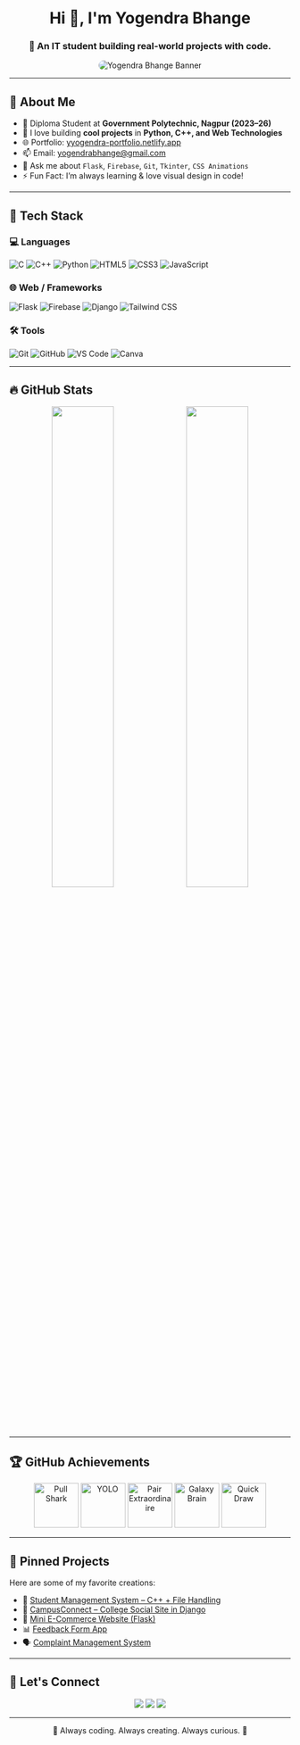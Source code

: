 <h1 align="center">Hi 👋, I'm Yogendra Bhange</h1>
<h3 align="center">🚀 An IT student building real-world projects with code.</h3>

<p align="center">
  <img src="https://github.com/yogendra-27-bhange/yogendra-27-bhange/assets/00000000081c61fdb61654ace9e54941/banner.png" alt="Yogendra Bhange Banner" style="border-radius: 10px;" />
</p>

---

## 🧠 About Me

- 🏫 Diploma Student at **Government Polytechnic, Nagpur (2023–26)**
- 🧰 I love building **cool projects** in **Python, C++, and Web Technologies**
- 🌐 Portfolio: [yyogendra-portfolio.netlify.app](https://yyogendra-portfolio.netlify.app/)
- 📫 Email: [yogendrabhange@gmail.com](mailto:yogendrabhange@gmail.com)
- 💬 Ask me about `Flask`, `Firebase`, `Git`, `Tkinter`, `CSS Animations`
- ⚡ Fun Fact: I’m always learning & love visual design in code!

---

## 🚀 Tech Stack

### 💻 Languages
![C](https://img.shields.io/badge/C-blue?style=flat-square&logo=c)
![C++](https://img.shields.io/badge/C++-00599C?style=flat-square&logo=cplusplus)
![Python](https://img.shields.io/badge/Python-FFD43B?style=flat-square&logo=python)
![HTML5](https://img.shields.io/badge/HTML5-E34F26?style=flat-square&logo=html5)
![CSS3](https://img.shields.io/badge/CSS3-1572B6?style=flat-square&logo=css3)
![JavaScript](https://img.shields.io/badge/JavaScript-F7DF1E?style=flat-square&logo=javascript)

### 🌐 Web / Frameworks
![Flask](https://img.shields.io/badge/Flask-000000?style=flat-square&logo=flask)
![Firebase](https://img.shields.io/badge/Firebase-FFCA28?style=flat-square&logo=firebase)
![Django](https://img.shields.io/badge/Django-092E20?style=flat-square&logo=django)
![Tailwind CSS](https://img.shields.io/badge/TailwindCSS-06B6D4?style=flat-square&logo=tailwind-css)

### 🛠️ Tools
![Git](https://img.shields.io/badge/Git-F05032?style=flat-square&logo=git)
![GitHub](https://img.shields.io/badge/GitHub-181717?style=flat-square&logo=github)
![VS Code](https://img.shields.io/badge/VSCode-007ACC?style=flat-square&logo=visual-studio-code)
![Canva](https://img.shields.io/badge/Canva-00C4CC?style=flat-square&logo=canva)

---

## 🔥 GitHub Stats

<p align="center">
  <img src="https://github-readme-stats.vercel.app/api?username=yogendra-27-bhange&show_icons=true&theme=radical&border_radius=10" width="47%" />
  <img src="https://github-readme-stats.vercel.app/api/top-langs/?username=yogendra-27-bhange&layout=compact&theme=radical" width="47%" />
</p>

---

## 🏆 GitHub Achievements

<p align="center">
  <img src="https://github.githubassets.com/images/modules/profile/achievements/pull-shark-default.png" height="80" alt="Pull Shark" />
  <img src="https://github.githubassets.com/images/modules/profile/achievements/yolo-default.png" height="80" alt="YOLO" />
  <img src="https://github.githubassets.com/images/modules/profile/achievements/pair-extraordinaire-default.png" height="80" alt="Pair Extraordinaire" />
  <img src="https://github.githubassets.com/images/modules/profile/achievements/galaxy-brain-default.png" height="80" alt="Galaxy Brain" />
  <img src="https://github.githubassets.com/images/modules/profile/achievements/quickdraw-default.png" height="80" alt="Quick Draw" />
</p>

---

## 📌 Pinned Projects

Here are some of my favorite creations:

- 🔐 [Student Management System – C++ + File Handling](https://github.com/yogendra-27-bhange/Student-Management-System)
- 📱 [CampusConnect – College Social Site in Django](https://github.com/yogendra-27-bhange/CampusConnect)
- 🛒 [Mini E-Commerce Website (Flask)](https://github.com/yogendra-27-bhange/mini-ecommerce-flask)
- 📊 [Feedback Form App](https://github.com/yogendra-27-bhange/Feedback-Form)
- 🗣️ [Complaint Management System](https://github.com/yogendra-27-bhange/Complaint-Management)

---

## 🌈 Let's Connect

<p align="center">
  <a href="mailto:yogendrabhange@gmail.com"><img src="https://img.shields.io/badge/Gmail-D14836?style=for-the-badge&logo=gmail&logoColor=white"></a>
  <a href="https://www.linkedin.com/in/yogendra-bhange"><img src="https://img.shields.io/badge/LinkedIn-blue?style=for-the-badge&logo=linkedin&logoColor=white"></a>
  <a href="https://yyogendra-portfolio.netlify.app/"><img src="https://img.shields.io/badge/Portfolio-000?style=for-the-badge&logo=vercel&logoColor=white"></a>
</p>

---

<p align="center">
  🚀 Always coding. Always creating. Always curious. 🌟
</p>

